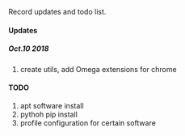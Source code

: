 Record updates and todo list.

#### Updates
##### Oct.10 2018
1. create utils, add Omega extensions for chrome


#### TODO
1. apt software install
2. pythoh pip install
3. profile configuration for certain software
